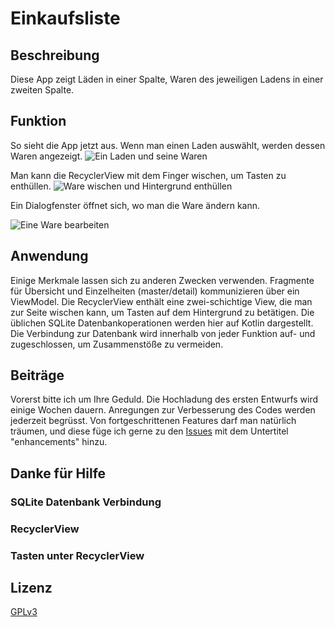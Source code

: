 # Einkaufsliste

## Beschreibung
Diese App zeigt Läden in einer Spalte, Waren des jeweiligen Ladens in einer zweiten Spalte.

## Funktion
So sieht die App jetzt aus.
Wenn man einen Laden auswählt, werden dessen Waren angezeigt.
![Ein Laden und seine Waren](ReadmeUnterstützung/Laden_und_seine_Waren.jpg)

Man kann die RecyclerView mit dem Finger wischen, um Tasten zu enthüllen.
![Ware wischen und Hintergrund enthüllen](ReadmeUnterstützung/Ware_wischen.jpg)

Ein Dialogfenster öffnet sich, wo man die Ware ändern kann.

![Eine Ware bearbeiten](ReadmeUnterstützung/Ware_bearbeiten.jpg)


## Anwendung
Einige Merkmale lassen sich zu anderen Zwecken verwenden.
    Fragmente für Übersicht und Einzelheiten (master/detail) kommunizieren über ein ViewModel.
    Die RecyclerView enthält eine zwei-schichtige View, die man zur Seite wischen kann, um Tasten auf dem Hintergrund zu betätigen. 
    Die üblichen SQLite Datenbankoperationen werden hier auf Kotlin dargestellt. Die Verbindung zur Datenbank wird
    innerhalb von jeder Funktion auf- und zugeschlossen, um Zusammenstöße zu vermeiden.

## Beiträge
Vorerst bitte ich um Ihre Geduld. Die Hochladung des ersten Entwurfs wird einige Wochen dauern. Anregungen zur Verbesserung 
des Codes werden jederzeit begrüsst. Von fortgeschrittenen Features darf man natürlich träumen, und diese füge ich gerne 
zu den [Issues](https://github.com/Galajda/Einkaufsliste/issues?q=is%3Aopen+is%3Aissue+label%3Aenhancement) mit dem Untertitel "enhancements" hinzu.


## Danke für Hilfe
  ### SQLite Datenbank Verbindung
  
  ### RecyclerView
  
  ### Tasten unter RecyclerView
  
## Lizenz
[GPLv3](https://github.com/Galajda/Einkaufsliste/blob/master/LICENSE)

